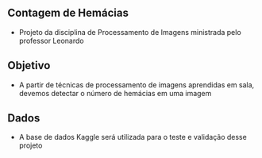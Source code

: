## Contagem de Hemácias
  - Projeto da disciplina de Processamento de Imagens ministrada pelo professor Leonardo
  
## Objetivo
  - A partir de técnicas de processamento de imagens aprendidas em sala, devemos detectar o número de hemácias em uma imagem
  
## Dados
  - A base de dados Kaggle será utilizada para o teste e validação desse projeto
